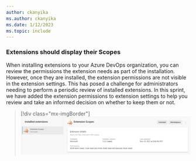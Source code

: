 ```yaml
---
author: ckanyika
ms.author: ckanyika
ms.date: 1/12/2023
ms.topic: include
---
```


### Extensions should display their Scopes 

When installing extensions to your Azure DevOps organization, you can review the permissions the extension needs as part of the installation. However, once they are installed, the extension permissions are not visible in the extension settings. This has posed a challenge for administrators needing to perform a periodic review of installed extensions. In this sprint, we have added the extension permissions to extension settings to help you review and take an informed decision on whether to keep them or not.

> [!div class="mx-imgBorder"]
> ![Create personal access tokens to deploy to Marketplace](../../media/214-general-01.png)
